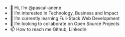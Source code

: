 - 👋 Hi, I’m @pascal-anene
- 👀 I’m interested in Technology, Business and Impact
- 🌱 I’m currently learning Full-Stack Web Development
- 💞️ I’m looking to collaborate on Open Source Projects
- 📫 How to reach me Github, LinkedIn

<!---
pascal-anene/pascal-anene is a ✨ special ✨ repository because its `README.md` (this file) appears on your GitHub profile.
You can click the Preview link to take a look at your changes.
--->
